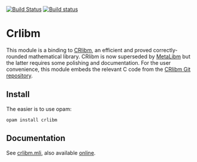 [![Build Status](https://travis-ci.org/Chris00/ocaml-crlibm.svg?branch=master)](https://travis-ci.org/Chris00/ocaml-crlibm)
[![Build status](https://ci.appveyor.com/api/projects/status/ehavk7u0ymouapmr?svg=true)](https://ci.appveyor.com/project/Chris00/ocaml-crlibm)

Crlibm
======

This module is a binding to [CRlibm][], an efficient and proved
correctly-rounded mathematical library.  CRlibm is now superseded by
[MetaLibm][] but the latter requires some polishing and documentation.
For the user convenience, this module embeds the relevant C code from
the [CRlibm Git repository][crlibm-git].


[CRlibm]: https://web.archive.org/web/20161027224938/http://lipforge.ens-lyon.fr/www/crlibm
[crlibm-git]: https://scm.gforge.inria.fr/anonscm/git/metalibm/crlibm.git
[MetaLibm]: http://www.metalibm.org/


Install
-------

The easier is to use opam:

    opam install crlibm

Documentation
-------------

See [crlibm.mli](src/crlibm.mli), also available
[online](https://Chris00.github.io/ocaml-crlibm/doc/crlibm/Crlibm/).
